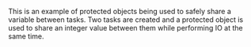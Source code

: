 This is an example of protected objects being used to safely share a
variable between tasks.
Two tasks are created and a protected object is used to share an integer
value between them while performing IO at the same time.
